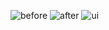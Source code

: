 ![before](https://bei.s-ul.eu/Hu3XZP2l) ![after](https://bei.s-ul.eu/TjC4hKT6) ![ui](https://bei.s-ul.eu/8W2AYz26)
